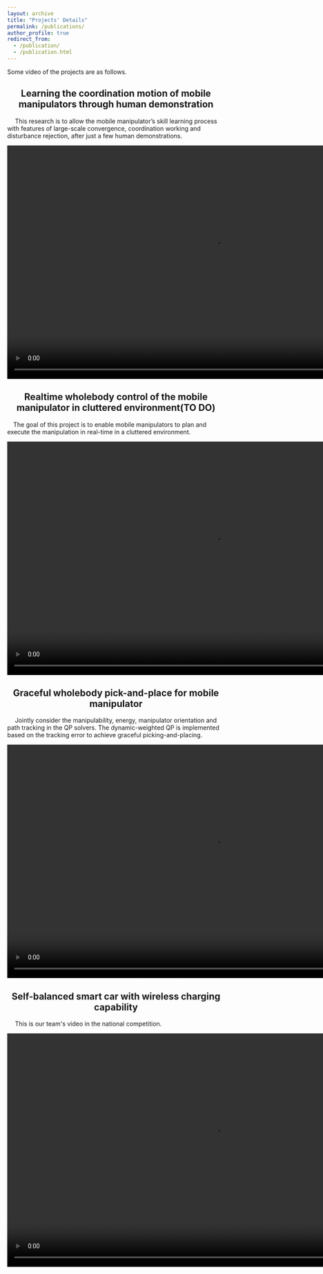 ```yaml
---
layout: archive
title: "Projects' Details"
permalink: /publications/
author_profile: true
redirect_from: 
  - /publication/
  - /publication.html
---
```

<link rel="stylesheet" href="https://cdn.staticfile.org/font-awesome/4.7.0/css/font-awesome.css">


Some video of the projects are as follows. 

<center><h2>Learning the coordination motion of mobile manipulators through human demonstration</h2></center>
<p> &emsp;  This research is to allow the mobile manipulator’s skill learning process with features of large-scale convergence, coordination working and disturbance rejection, after just a few human demonstrations.</p>
<!-- <video id="video" controls="" preload="none">
      <source id="mp4" src="../files/coordination.mp4" type="video/mp4">
</videos> -->
<video width="960" height="540" controls style="width= 100%; height=100%; object-fit: fill">
  <source src="../files/coordination.mp4" type="video/mp4">
</video>
<br>



<center><h2>Realtime wholebody control of the mobile manipulator in cluttered environment(TO DO)</h2></center>
<p>&emsp;The goal of this project is to enable mobile manipulators to plan and execute the manipulation in real-time in a cluttered environment.</p>
<video width="960" height="540" controls style="width= 100%; height=100%; object-fit: fill">
  <source src="../files/mpc.mp4" type="video/mp4">
</video>
<br>
<center><h2>Graceful wholebody pick-and-place for mobile manipulator</h2></center>
<p>&emsp; Jointly consider the manipulability, energy, manipulator orientation and path tracking in the QP solvers. The dynamic-weighted QP is implemented based on the tracking error to achieve graceful picking-and-placing.</p>
<video width="960" height="540" controls style="width= 100%; height=100%; object-fit: fill">
  <source src="../files/graceful_pick.mp4" type="video/mp4">
</video>
<br>

<center><h2>Self-balanced smart car with wireless charging capability</h2></center>
<p>&emsp; This is our team's video in the national competition.</p>
<video width="960" height="540" controls style="width= 100%; height=100%; object-fit: fill">
  <source src="../files/race.mp4" type="video/mp4">
</video>